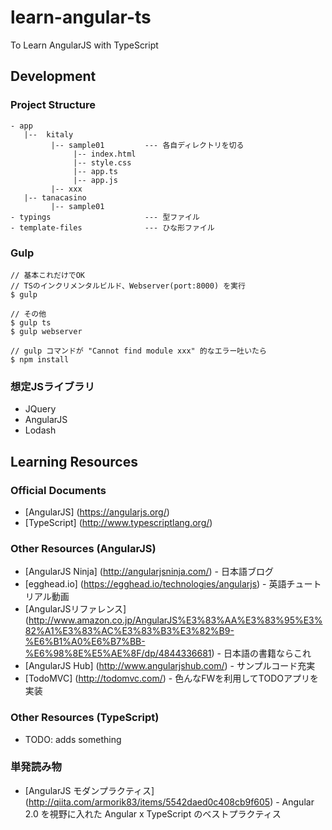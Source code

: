 # learn-angular-ts
To Learn AngularJS with TypeScript

## Development
### Project Structure

```
- app
   |--  kitaly
         |-- sample01         --- 各自ディレクトリを切る
              |-- index.html
              |-- style.css
              |-- app.ts
              |-- app.js
         |-- xxx
   |-- tanacasino
         |-- sample01
- typings                     --- 型ファイル
- template-files              --- ひな形ファイル
```

### Gulp
```
// 基本これだけでOK
// TSのインクリメンタルビルド、Webserver(port:8000) を実行
$ gulp

// その他
$ gulp ts
$ gulp webserver

// gulp コマンドが "Cannot find module xxx" 的なエラー吐いたら
$ npm install
```

### 想定JSライブラリ
- JQuery
- AngularJS
- Lodash


## Learning Resources

### Official Documents
- [AngularJS] (https://angularjs.org/)
- [TypeScript] (http://www.typescriptlang.org/)

### Other Resources (AngularJS)

- [AngularJS Ninja] (http://angularjsninja.com/) - 日本語ブログ
- [egghead.io] (https://egghead.io/technologies/angularjs) - 英語チュートリアル動画
- [AngularJSリファレンス] (http://www.amazon.co.jp/AngularJS%E3%83%AA%E3%83%95%E3%82%A1%E3%83%AC%E3%83%B3%E3%82%B9-%E6%B1%A0%E6%B7%BB-%E6%98%8E%E5%AE%8F/dp/4844336681) - 日本語の書籍ならこれ
- [AngularJS Hub] (http://www.angularjshub.com/) - サンプルコード充実
- [TodoMVC] (http://todomvc.com/) - 色んなFWを利用してTODOアプリを実装

### Other Resources (TypeScript)
- TODO: adds something

### 単発読み物
- [AngularJS モダンプラクティス] (http://qiita.com/armorik83/items/5542daed0c408cb9f605) - Angular 2.0 を視野に入れた Angular x TypeScript のベストプラクティス
